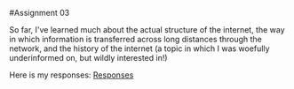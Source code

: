 #Assignment 03

So far, I've learned much about the actual structure of the internet, the way in which information is transferred across long distances through the network, and the history of the internet (a topic in which I was woefully underinformed on, but wildly interested in!)

Here is my responses: [Responses](responses.txt)